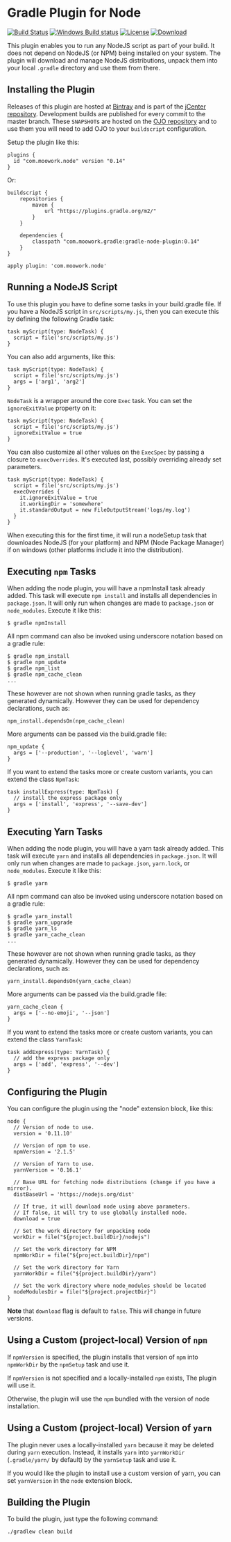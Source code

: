Gradle Plugin for Node
=======================

[![Build Status](https://travis-ci.org/srs/gradle-node-plugin.svg?branch=master)](https://travis-ci.org/srs/gradle-node-plugin)
[![Windows Build status](https://ci.appveyor.com/api/projects/status/06pg08c36mnes0w3?svg=true)](https://ci.appveyor.com/project/srs/gradle-node-plugin)
[![License](https://img.shields.io/github/license/srs/gradle-node-plugin.svg)](http://www.apache.org/licenses/LICENSE-2.0.html)
[![Download](https://api.bintray.com/packages/srs/maven/gradle-node-plugin/images/download.svg) ](https://bintray.com/srs/maven/gradle-node-plugin/_latestVersion)

This plugin enables you to run any NodeJS script as part of your build. It does
not depend on NodeJS (or NPM) being installed on your system. The plugin will
download and manage NodeJS distributions, unpack them into your local `.gradle`
directory and use them from there.

Installing the Plugin
---------------------

Releases of this plugin are hosted at [Bintray][] and is part of the [jCenter
repository][]. Development builds are published for every commit to the master
branch. These `SNAPSHOT`s are hosted on the [OJO repository][] and to use them
you will need to add OJO to your `buildscript` configuration.

[Bintray]: http://bintray.com
[OJO repository]: http://oss.jfrog.org
[jCenter repository]: https://bintray.com/bintray/jcenter

Setup the plugin like this:

    plugins {
      id "com.moowork.node" version "0.14"
    }

Or:

    buildscript {
        repositories {
            maven {
                url "https://plugins.gradle.org/m2/"
            }
        }

        dependencies {
            classpath "com.moowork.gradle:gradle-node-plugin:0.14"
        }
    }

    apply plugin: 'com.moowork.node'


Running a NodeJS Script
-----------------------

To use this plugin you have to define some tasks in your build.gradle file. If
you have a NodeJS script in `src/scripts/my.js`, then you can execute this by
defining the following Gradle task:

    task myScript(type: NodeTask) {
      script = file('src/scripts/my.js')
    }

You can also add arguments, like this:

    task myScript(type: NodeTask) {
      script = file('src/scripts/my.js')
      args = ['arg1', 'arg2']
    }

`NodeTask` is a wrapper around the core `Exec` task. You can set the
`ignoreExitValue` property on it:

    task myScript(type: NodeTask) {
      script = file('src/scripts/my.js')
      ignoreExitValue = true
    }

You can also customize all other values on the `ExecSpec` by passing a closure
to `execOverrides`. It's executed last, possibly overriding already set
parameters.

    task myScript(type: NodeTask) {
      script = file('src/scripts/my.js')
      execOverrides {
        it.ignoreExitValue = true
        it.workingDir = 'somewhere'
        it.standardOutput = new FileOutputStream('logs/my.log')
      }
    }

When executing this for the first time, it will run a nodeSetup task that
downloades NodeJS (for your platform) and NPM (Node Package Manager) if on
windows (other platforms include it into the distribution).

Executing `npm` Tasks
---------------------

When adding the node plugin, you will have a npmInstall task already added. This
task will execute `npm install` and installs all dependencies in `package.json`.
It will only run when changes are made to `package.json` or `node_modules`.
Execute it like this:

    $ gradle npmInstall

All npm command can also be invoked using underscore notation based on a gradle
rule:

    $ gradle npm_install
    $ gradle npm_update
    $ gradle npm_list
    $ gradle npm_cache_clean
    ...

These however are not shown when running gradle tasks, as they generated
dynamically. However they can be used for dependency declarations, such as:

    npm_install.dependsOn(npm_cache_clean)

More arguments can be passed via the build.gradle file:

    npm_update {
      args = ['--production', '--loglevel', 'warn']
    }

If you want to extend the tasks more or create custom variants, you can extend
the class `NpmTask`:

    task installExpress(type: NpmTask) {
      // install the express package only
      args = ['install', 'express', '--save-dev']
    }

Executing Yarn Tasks
---------------------

When adding the node plugin, you will have a yarn task already added. This
task will execute `yarn` and installs all dependencies in `package.json`.
It will only run when changes are made to `package.json`, `yarn.lock`, or `node_modules`.
Execute it like this:

    $ gradle yarn

All npm command can also be invoked using underscore notation based on a gradle
rule:

    $ gradle yarn_install
    $ gradle yarn_upgrade
    $ gradle yarn_ls
    $ gradle yarn_cache_clean
    ...

These however are not shown when running gradle tasks, as they generated
dynamically. However they can be used for dependency declarations, such as:

    yarn_install.dependsOn(yarn_cache_clean)

More arguments can be passed via the build.gradle file:

    yarn_cache_clean {
      args = ['--no-emoji', '--json']
    }

If you want to extend the tasks more or create custom variants, you can extend
the class `YarnTask`:

    task addExpress(type: YarnTask) {
      // add the express package only
      args = ['add', 'express', '--dev']
    }

Configuring the Plugin
----------------------

You can configure the plugin using the "node" extension block, like this:

    node {
      // Version of node to use.
      version = '0.11.10'

      // Version of npm to use.
      npmVersion = '2.1.5'

      // Version of Yarn to use.
      yarnVersion = '0.16.1'

      // Base URL for fetching node distributions (change if you have a mirror).
      distBaseUrl = 'https://nodejs.org/dist'

      // If true, it will download node using above parameters.
      // If false, it will try to use globally installed node.
      download = true

      // Set the work directory for unpacking node
      workDir = file("${project.buildDir}/nodejs")

      // Set the work directory for NPM
      npmWorkDir = file("${project.buildDir}/npm")

      // Set the work directory for Yarn
      yarnWorkDir = file("${project.buildDir}/yarn")

      // Set the work directory where node_modules should be located
      nodeModulesDir = file("${project.projectDir}")
    }

**Note** that `download` flag is default to `false`. This will change in future versions.

Using a Custom (project-local) Version of `npm`
-----------------------------------------------

If `npmVersion` is specified, the plugin installs that version of `npm` into `npmWorkDir`
by the `npmSetup` task and use it.

If `npmVersion` is not specified and a locally-installed `npm` exists, The plugin will
use it.

Otherwise, the plugin will use the `npm` bundled with the version of node installation.

Using a Custom (project-local) Version of `yarn`
-----------------------------------------------

The plugin never uses a locally-installed `yarn` because it may be deleted during
`yarn` execution.
Instead, it installs `yarn` into `yarnWorkDir` (`.gradle/yarn/` by default) by
the `yarnSetup` task and use it.

If you would like the plugin to install use a custom version of yarn, you can set
`yarnVersion` in the `node` extension block.

Building the Plugin
-------------------

To build the plugin, just type the following command:

    ./gradlew clean build
